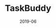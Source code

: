---
title: TaskBuddy
date: "2019-06"
slug: "task-buddy"
selectedWork: false
description: "A collaborative to-do list app that uses real-time updates and machine learning to predict task completion times."
previewImage: "/images/work/bob/bob-preview.png"
techStack: 
    - Next.js
    - Typescript 
    - Tailwindcss
    - Next.js
    - Typescript 
    - Tailwindcss
    - Next.js
    - Typescript 
    - Tailwindcss
---